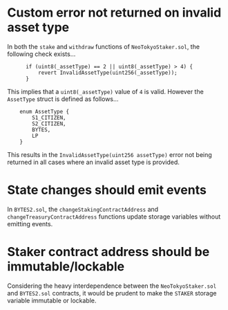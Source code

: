 # Custom error not returned on invalid asset type

In both the `stake` and `withdraw` functions of `NeoTokyoStaker.sol`, the following check exists...

```solidity
      if (uint8(_assetType) == 2 || uint8(_assetType) > 4) {
          revert InvalidAssetType(uint256(_assetType));
      }
``` 

This implies that a `uint8(_assetType)` value of `4` is valid. However the `AssetType` struct is defined as follows...

```solidity
    enum AssetType {
        S1_CITIZEN,
        S2_CITIZEN,
        BYTES,
        LP
    }
```

This results in the `InvalidAssetType(uint256 assetType)` error not being returned in all cases where an invalid asset type is provided.

# State changes should emit events

In `BYTES2.sol`, the `changeStakingContractAddress` and `changeTreasuryContractAddress` functions update storage variables without emitting events.

# Staker contract address should be immutable/lockable

Considering the heavy interdependence between the `NeoTokyoStaker.sol` and `BYTES2.sol` contracts, it would be prudent to make the `STAKER` storage variable immutable or lockable.